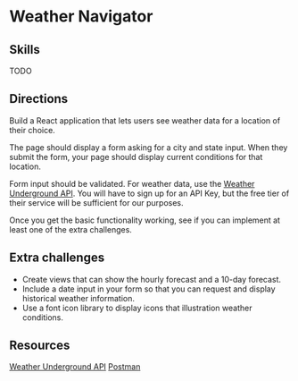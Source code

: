 # Weather Navigator

## Skills

 TODO

## Directions

Build a React application that lets users see weather data for a location of their choice.

The page should display a form asking for a city and state input. When they submit the form, your page should display current conditions for that location.

Form input should be validated. For weather data, use the [Weather Underground API](https://www.wunderground.com/weather/api/d/docs). You will have to sign up for an API Key, but the free tier of their service will be sufficient for our purposes.

Once you get the basic functionality working, see if you can implement at least one of the extra challenges.

## Extra challenges

- Create views that can show the hourly forecast and a 10-day forecast.
- Include a date input in your form so that you can request and display historical weather information.
- Use a font icon library to display icons that illustration weather conditions.

## Resources

[Weather Underground API](https://www.wunderground.com/weather/api/d/docs)
[Postman](https://www.getpostman.com/)